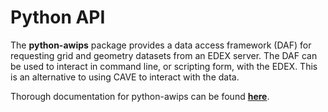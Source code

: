 # Python API

The **python-awips** package provides a data access framework (DAF) for requesting grid and geometry datasets from an EDEX server.  The DAF can be used to interact in command line, or scripting form, with the EDEX.  This is an alternative to using CAVE to interact with the data.

Thorough documentation for python-awips can be found [**here**](https://python-awips.readthedocs.io/en/latest/).
